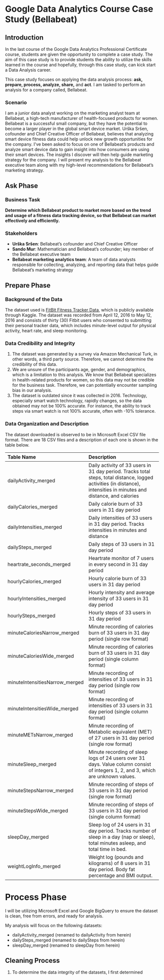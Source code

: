 # Google Data Analytics Course Case Study (Bellabeat)
## Introduction
In the last course of the Google Data Analytics Professional Certificate course, students are given the opportunity to complete a case study.  The aim of this case study is to provide students the ability to utilize the skills learned in the course and hopefully, through this case study, can kick start a Data Analysis career.

This case study focuses on applying the data analysis process: **ask, prepare, process, analyze, share,** and **act**. I am tasked to perform an analysis for a company called, Bellabeat.

### Scenario
I am a junior data analyst working on the marketing analyst team at Bellabeat, a high-tech manufacturer of health-focused products for women. Bellabeat is a successful small company, but they have the potential to become a larger player in the global smart device market. Urška Sršen, cofounder and Chief Creative Officer of Bellabeat, believes that analyzing smart device fitness data could help unlock new growth opportunities for the company. I've been asked to focus on one of Bellabeat’s products and analyze smart device data to gain insight into how consumers are using their smart devices. The insights I discover will then help guide marketing strategy for the company. I will present my analysis to the Bellabeat executive team along with my high-level recommendations for Bellabeat’s marketing strategy.

## Ask Phase
### Business Task

**Determine which Bellabeat product to market more based on the trend and usage of a fitness data tracking device, so that Bellabeat can market effectively and efficiently.**

### Stakeholders
- **Urška Sršen**: Bellabeat’s cofounder and Chief Creative Officer
- **Sando Mur**: Mathematician and Bellabeat’s cofounder; key member of the Bellabeat executive team
- **Bellabeat marketing analytics team**: A team of data analysts responsible for collecting, analyzing, and reporting data that helps guide Bellabeat’s marketing strategy

## Prepare Phase
### Background of the Data
The dataset used is [FitBit Fitness Tracker Data](https://www.kaggle.com/datasets/arashnic/fitbit "https://www.kaggle.com/datasets/arashnic/fitbit"), which is publicly available through Kaggle. The dataset was recorded from April 12, 2016 to May 12, 2016 and consists of thirty (30) Fitbit users who consented to submitting their personal tracker data, which includes minute-level output for physical activity, heart rate, and sleep monitoring.

### Data Credibility and Integrity
1. The dataset was generated by a survey via Amazon Mechanical Turk, in other words, a third party source. Therefore, we cannot determine the credibility of this data. 
2. We are unsure of the participants age, gender, and demographics, which is a limitation to this analysis. We know that Bellabeat specializes in health-related products for women, so this data may not be credible for the business task. Therefore, we can potentially encounter sampling bias in our analysis. 
3. The dataset is outdated since it was collected in 2016. Technology, especially smart watch technology, rapidly changes, so the data obtained may not be 100% accurate. For instance, the ability to track steps via smart watch is not 100% accurate, often with -10% tolerance.

### Data Organization and Description
The dataset downloaded is observed to be in Microsoft Excel CSV file format. There are 18 CSV files and a description of each one is shown in the table below.

Table Name | Description
| :--- | :---
dailyActivity_merged  | Daily activity of 33 users in 31 day period. Tracks total steps, total distance, logged activities (in distance), intensities in minutes and distance, and calories
dailyCalories_merged  | Daily calorie burn of 33 users in 31 day period
dailyIntensities_merged | Daily intensities of 33 users in 31 day period. Tracks intensities in minutes and distance
dailySteps_merged | Daily steps of 33 users in 31 day period
heartrate_seconds_merged | Heartrate monitor of 7 users in every second in 31 day period
hourlyCalories_merged | Hourly calorie burn of 33 users in 31 day period
hourlyIntensities_merged | Hourly intensity and average intensity of 33 users in 31 day period
hourlySteps_merged | Hourly steps of 33 users in 31 day period
minuteCaloriesNarrow_merged	| Minute recording of calories burn of 33 users in 31 day period (single row format)
minuteCaloriesWide_merged |  Minute recording of calories burn of 33 users in 31 day period (single column format) 
minuteIntensitiesNarrow_merged | Minute recording of intensities of 33 users in 31 day period (single row format)
minuteIntensitiesWide_merged | Minute recording of intensities of 33 users in 31 day period (single column format)
minuteMETsNarrow_merged | Minute recording of Metabolic equivalent (MET) of 27 users in 31 day period (single row format)
minuteSleep_merged | Minute recording of sleep logs of 24 users over 31 days. Value column consist of integers 1, 2, and 3, which are unknown values.
minuteStepsNarrow_merged	| Minute recording of steps of 33 users in 31 day period (single row format)
minuteStepsWide_merged | Minute recording of steps of 33 users in 31 day period (single column format)
sleepDay_merged | Sleep log of 24 users in 31 day period. Tracks number of sleep in a day (nap or sleep), total minutes asleep, and total time in bed.
weightLogInfo_merged | Weight log (pounds and kilograms) of 8 users in 31 day period. Body fat percentage and BMI output.
 
# Process Phase
I will be utilizing Microsoft Excel and Google BigQuery to ensure the dataset is clean, free from errors, and ready for analysis.

My analysis will focus on the following datasets:
- dailyActivity_merged (renamed to dailyActivity from herein)
- dailySteps_merged (renamed to dailySteps from herein)
- sleepDay_merged (renamed to sleepDay from herein)

## Cleaning Process
1. To determine the data integrity of the datasets, I first determined 


